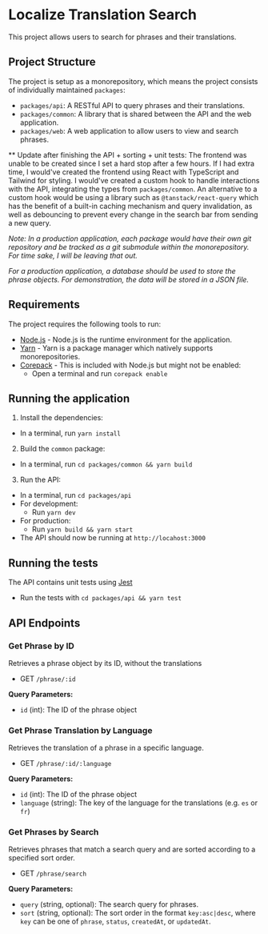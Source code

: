 # Localize Translation Search

This project allows users to search for phrases and their translations.

## Project Structure

The project is setup as a monorepository, which means the project consists of individually maintained `packages`:

- `packages/api`: A RESTful API to query phrases and their translations.
- `packages/common`: A library that is shared between the API and the web application.
- `packages/web`: A web application to allow users to view and search phrases.

** Update after finishing the API + sorting + unit tests: The frontend was unable to be created since I set a hard stop after a few hours. If I had extra time, I would've created the frontend using React with TypeScript and Tailwind for styling. I would've created a custom hook to handle interactions with the API, integrating the types from `packages/common`. An alternative to a custom hook would be using a library such as `@tanstack/react-query` which has the benefit of a built-in caching mechanism and query invalidation, as well as debouncing to prevent every change in the search bar from sending a new query.

*Note: In a production application, each package would have their own git repository and be tracked as a git submodule within the monorepository. For time sake, I will be leaving that out.*

*For a production application, a database should be used to store the phrase objects. For demonstration, the data will be stored in a JSON file.*

## Requirements

The project requires the following tools to run:

- [Node.js](https://nodejs.org) - Node.js is the runtime environment for the application.
- [Yarn](https://yarnpkg.com/getting-started) - Yarn is a package manager which natively supports monorepositories.
- [Corepack](https://yarnpkg.com/corepack) - This is included with Node.js but might not be enabled:
  - Open a terminal and run `corepack enable`

## Running the application

1. Install the dependencies:
  - In a terminal, run `yarn install`

2. Build the `common` package:
  - In a terminal, run `cd packages/common && yarn build`

3. Run the API:
  - In a terminal, run `cd packages/api`
  - For development:
    - Run `yarn dev`
  - For production:
    - Run `yarn build && yarn start`
  - The API should now be running at `http://locahost:3000`

## Running the tests

The API contains unit tests using [Jest](https://jestjs.io/)

- Run the tests with `cd packages/api && yarn test`

## API Endpoints

### Get Phrase by ID
Retrieves a phrase object by its ID, without the translations

  - GET `/phrase/:id`

**Query Parameters:**
  - `id` (int): The ID of the phrase object

### Get Phrase Translation by Language

Retrieves the translation of a phrase in a specific language.

  - GET `/phrase/:id/:language`

**Query Parameters:**
  - `id` (int): The ID of the phrase object
  - `language` (string): The key of the language for the translations (e.g. `es` or `fr`)

### Get Phrases by Search

Retrieves phrases that match a search query and are sorted according to a specified sort order.

  - GET `/phrase/search`

**Query Parameters:**
  - `query` (string, optional): The search query for phrases.
  - `sort` (string, optional): The sort order in the format `key:asc|desc`, where `key` can be one of `phrase`, `status`, `createdAt`, or `updatedAt`.
